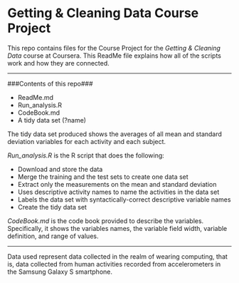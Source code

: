 Getting & Cleaning Data Course Project
====================================

This repo contains files for the Course Project for the *Getting & Cleaning Data* course at Coursera.  This ReadMe file explains how all of the scripts work and how they are connected.  


----------


###Contents of this repo###

 - ReadMe.md
 - Run_analysis.R
 - CodeBook.md
 - A tidy data set (?name)

The tidy data set produced shows the averages of all mean and standard deviation variables for each activity and each subject.


*Run_analysis.R* is the R script that does the following:

 * Download and store the data
 * Merge the training and the test sets to create one data set
 * Extract only the measurements on the mean and standard deviation 
 * Uses descriptive activity names to name the activities in the data set
 * Labels the data set with syntactically-correct descriptive variable names
 * Create the tidy data set


*CodeBook.md* is the code book provided to describe the variables.  Specifically, it shows the variables names, the variable field width, variable definition, and range of values.


----------


Data used represent data collected in the realm of wearing computing, that is, data collected from human activities recorded from accelerometers in the Samsung Galaxy S smartphone.  